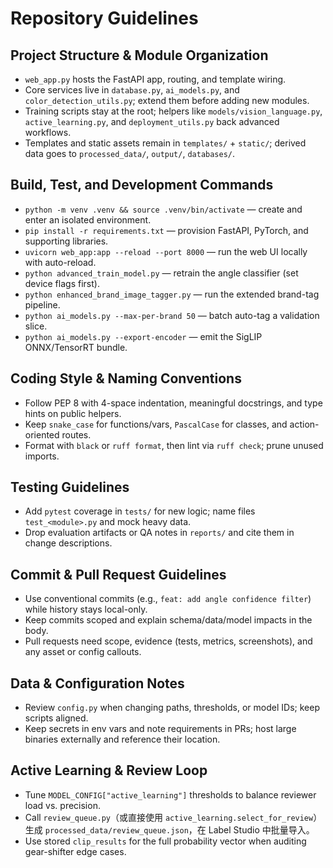 # Repository Guidelines

## Project Structure & Module Organization
- `web_app.py` hosts the FastAPI app, routing, and template wiring.
- Core services live in `database.py`, `ai_models.py`, and `color_detection_utils.py`; extend them before adding new modules.
- Training scripts stay at the root; helpers like `models/vision_language.py`, `active_learning.py`, and `deployment_utils.py` back advanced workflows.
- Templates and static assets remain in `templates/` + `static/`; derived data goes to `processed_data/`, `output/`, `databases/`.

## Build, Test, and Development Commands
- `python -m venv .venv && source .venv/bin/activate` — create and enter an isolated environment.
- `pip install -r requirements.txt` — provision FastAPI, PyTorch, and supporting libraries.
- `uvicorn web_app:app --reload --port 8000` — run the web UI locally with auto-reload.
- `python advanced_train_model.py` — retrain the angle classifier (set device flags first).
- `python enhanced_brand_image_tagger.py` — run the extended brand-tag pipeline.
- `python ai_models.py --max-per-brand 50` — batch auto-tag a validation slice.
- `python ai_models.py --export-encoder` — emit the SigLIP ONNX/TensorRT bundle.

## Coding Style & Naming Conventions
- Follow PEP 8 with 4-space indentation, meaningful docstrings, and type hints on public helpers.
- Keep `snake_case` for functions/vars, `PascalCase` for classes, and action-oriented routes.
- Format with `black` or `ruff format`, then lint via `ruff check`; prune unused imports.

## Testing Guidelines
- Add `pytest` coverage in `tests/` for new logic; name files `test_<module>.py` and mock heavy data.
- Drop evaluation artifacts or QA notes in `reports/` and cite them in change descriptions.

## Commit & Pull Request Guidelines
- Use conventional commits (e.g., `feat: add angle confidence filter`) while history stays local-only.
- Keep commits scoped and explain schema/data/model impacts in the body.
- Pull requests need scope, evidence (tests, metrics, screenshots), and any asset or config callouts.

## Data & Configuration Notes
- Review `config.py` when changing paths, thresholds, or model IDs; keep scripts aligned.
- Keep secrets in env vars and note requirements in PRs; host large binaries externally and reference their location.

## Active Learning & Review Loop
- Tune `MODEL_CONFIG["active_learning"]` thresholds to balance reviewer load vs. precision.
- Call `review_queue.py`（或直接使用 `active_learning.select_for_review`）生成 `processed_data/review_queue.json`，在 Label Studio 中批量导入。
- Use stored `clip_results` for the full probability vector when auditing gear-shifter edge cases.
